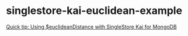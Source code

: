 # singlestore-kai-euclidean-example

[Quick tip: Using $euclideanDistance with SingleStore Kai for MongoDB](https://medium.com/@VeryFatBoy/quick-tip-using-euclideandistance-with-singlestore-kai-for-mongodb-39cd4477ba38)
